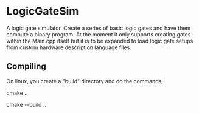 # LogicGateSim
A logic gate simulator.
Create a series of basic logic gates and have them compute a binary program.
At the moment it only supports creating gates within the Main.cpp itself
but it is to be expanded to load logic gate setups from custom hardware description
language files.

## Compiling
On linux, you create a "build" directory and do the commands;

cmake ..

cmake --build ..
